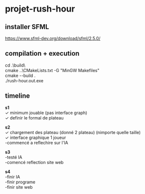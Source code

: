 # projet-rush-hour

## installer SFML
https://www.sfml-dev.org/download/sfml/2.5.0/ 

## compilation + execution
cd .\build\  
cmake ..\CMakeLists.txt -G "MinGW Makefiles"  
cmake --build .  
./rush-hour.out.exe  

## timeline

**s1**  
✓ minimum jouable (pas interface graph)  
✓ definir le formal de plateau  

**s2**  
✓ chargement des plateau  (donné 2 plateau) (nimporte quelle taille)  
✓ interface graphique 1 joueur  
-commencé a reflechire sur l'IA  

**s3**  
-testé IA  
-comencé reflection site web  

**s4**  
-finir IA  
-finir programe  
-finir site web  

